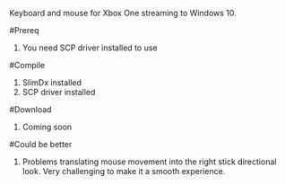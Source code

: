 Keyboard and mouse for Xbox One streaming to Windows 10.

#Prereq
1.  You need SCP driver installed to use

#Compile
1.  SlimDx installed
2.  SCP driver installed

#Download
1. Coming soon

#Could be better
1.  Problems translating mouse movement into the right stick directional look.  Very challenging to make it a smooth experience.  
